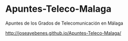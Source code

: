 # Apuntes-Teleco-Malaga
Apuntes de los Grados de Telecomunicación en Málaga

http://joseayebenes.github.io/Apuntes-Teleco-Malaga/
